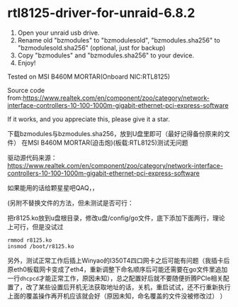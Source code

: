 # rtl8125-driver-for-unraid-6.8.2

1. Open your unraid usb drive.
2. Rename old "bzmodules" to "bzmodulesold", "bzmodules.sha256" to "bzmodulesold.sha256" (optional, just for backup)
3. Copy "bzmodules" and "bzmodules.sha256" to your device.
4. Enjoy!

Tested on MSI B460M MORTAR(Onboard NIC:RTL8125)

Source code from:https://www.realtek.com/en/component/zoo/category/network-interface-controllers-10-100-1000m-gigabit-ethernet-pci-express-software


If it works, and you appreciate this, please give it a star.


下载bzmodules与bzmodules.sha256，放到U盘里即可（最好记得备份原来的文件）
在MSI B460M MORTAR(迫击炮)(板载:RTL8125)测试无问题

驱动源代码来源：https://www.realtek.com/en/component/zoo/category/network-interface-controllers-10-100-1000m-gigabit-ethernet-pci-express-software

如果能用的话给颗星星吧QAQ，，

(另附不替换文件的方法，但未测试是否可行：

把r8125.ko放到u盘根目录，修改u盘/config/go文件，底下添加下面两行，理论上可行，但是没试过
```shell
rmmod r8125.ko
insmod /boot/r8125.ko
```

另外，测试正常工作后插上Winyao的I350T4四口网卡之后可能有问题（我插卡后原eth0板载网卡变成了eth4，重新调整下命名顺序后可能还需要在go文件里追加一行`dhcpcd`才能正常工作，原因未知），总之配置好后就不要随便折腾PCIe相关配置了，改了某些设置后开机无法获取地址的话，关机，重启试试，还不行重新执行上面的覆盖操作再开机应该就会好（原因未知，命名覆盖的文件没被修改过）
）

